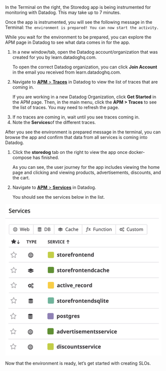 In the Terminal on the right, the Storedog app is being instrumented for monitoring with Datadog. This may take up to 7 minutes.

Once the app is instrumented, you will see the following message in the Terminal: `The environment is prepared! You can now start the activity.`

While you wait for the environment to be prepared, you can explore the APM page in Datadog to see what data comes in for the app.
1. In a new window/tab, open the Datadog account/organization that was created for you by learn.datadoghq.com. <p> To open the correct Datadog organization, you can click **Join Account** in the email you received from learn.datadoghq.com.
2. Navigate to <a href="https://app.datadoghq.com/apm/traces" target="_datadog">**APM** > **Traces**</a> in Datadog to view the list of traces that are coming in. <p> If you are working in a new Datadog Organization, click **Get Started** in the APM page. Then, in the main menu, click the **APM > Traces** to see the list of traces. You may need to refresh the page.
3. If no traces are coming in, wait until you see traces coming in.
4. Note the **Services**of the different traces. 

After you see the environment is prepared message in the terminal, you can browse the app and confirm that data from all services is coming into Datadog. 
1. Click the **storedog** tab on the right to view the app once docker-compose has finished. <p> As you can see, the user journey for the app includes viewing the home page and clicking and viewing products, advertisements, discounts, and the cart.
2. Navigate to <a href="https://app.datadoghq.com/apm/" target="_datadog">**APM** > **Services**</a> in Datadog. <p> You should see the services below in the list. 

![Service List](createslo/assets/service-list.png)

Now that the environment is ready, let’s get started with creating SLOs.